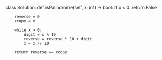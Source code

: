 class Solution:
    def isPalindrome(self, x: int) -> bool:
        if x < 0:
            return False

        reverse = 0
        xcopy = x

        while x > 0:
            digit = x % 10
            reverse = reverse * 10 + digit
            x = x // 10

        return reverse == xcopy
